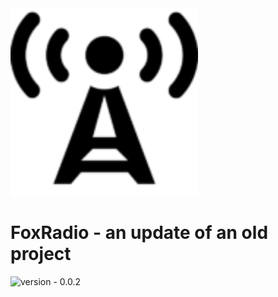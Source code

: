 <img src=".github/icon.png" height="300" width="300" alt="icon"/>

# FoxRadio - an update of an old project

<img src="https://img.shields.io/badge/version-0.0.2--SNAPSHOT-purple" alt="version - 0.0.2">
